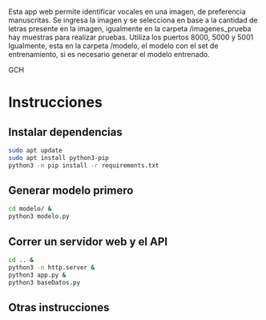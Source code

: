 Esta app web permite identificar vocales en una imagen, de preferencia manuscritas. Se ingresa la imagen y se selecciona en base a la cantidad de letras presente en la imagen, igualmente en la carpeta /imagenes_prueba hay muestras para realizar pruebas.
Utiliza los puertos 8000, 5000 y 5001
Igualmente, esta en la carpeta /modelo, el modelo con el set de entrenamiento, si es necesario generar el modelo entrenado.


GCH

# Instrucciones

## Instalar dependencias

```bash
sudo apt update
sudo apt install python3-pip
python3 -m pip install -r requirements.txt
```
## Generar modelo primero

```bash
cd modelo/ &
python3 modelo.py
```

## Correr un servidor web y el API

```bash
cd .. &
python3 -m http.server &
python3 app.py &
python3 baseDatos.py
```


## Otras instrucciones


